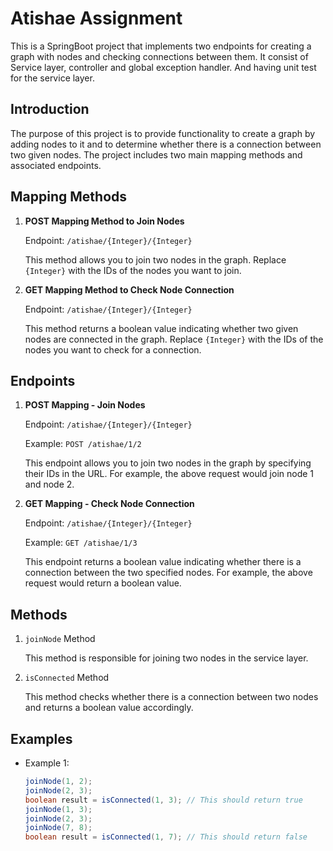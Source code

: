 # Atishae Assignment

This is a SpringBoot project that implements two endpoints for creating a graph with nodes and checking connections between them. It consist of Service layer, controller and global exception handler. And having unit test for the service layer.

## Introduction

The purpose of this project is to provide functionality to create a graph by adding nodes to it and to determine whether there is a connection between two given nodes. The project includes two main mapping methods and associated endpoints.

## Mapping Methods

1. **POST Mapping Method to Join Nodes**

   Endpoint: `/atishae/{Integer}/{Integer}`
   
   This method allows you to join two nodes in the graph. Replace `{Integer}` with the IDs of the nodes you want to join.

2. **GET Mapping Method to Check Node Connection**

   Endpoint: `/atishae/{Integer}/{Integer}`
   
   This method returns a boolean value indicating whether two given nodes are connected in the graph. Replace `{Integer}` with the IDs of the nodes you want to check for a connection.

## Endpoints

1. **POST Mapping - Join Nodes**

   Endpoint: `/atishae/{Integer}/{Integer}`
   
   Example: `POST /atishae/1/2`
   
   This endpoint allows you to join two nodes in the graph by specifying their IDs in the URL. For example, the above request would join node 1 and node 2.

2. **GET Mapping - Check Node Connection**

   Endpoint: `/atishae/{Integer}/{Integer}`
   
   Example: `GET /atishae/1/3`
   
   This endpoint returns a boolean value indicating whether there is a connection between the two specified nodes. For example, the above request would return a boolean value.

## Methods

1. `joinNode` Method

   This method is responsible for joining two nodes in the service layer.

2. `isConnected` Method

   This method checks whether there is a connection between two nodes and returns a boolean value accordingly.

## Examples

- Example 1:

  ```java
  joinNode(1, 2);
  joinNode(2, 3);
  boolean result = isConnected(1, 3); // This should return true
  joinNode(1, 3);
  joinNode(2, 3);
  joinNode(7, 8);
  boolean result = isConnected(1, 7); // This should return false

